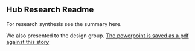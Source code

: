 ## Hub Research Readme 

For research synthesis see the summary here.

We also presented to the design group. [The powerpoint is saved as a pdf against this story](https://github.com/department-of-veterans-affairs/va.gov-team/issues/69545)
